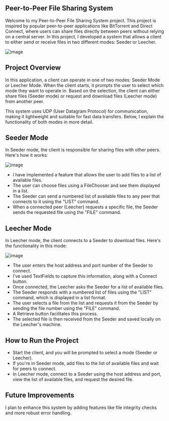 ## Peer-to-Peer File Sharing System
Welcome to my Peer-to-Peer File Sharing System project. This project is inspired by popular peer-to-peer applications like BitTorrent and Direct Connect, where users can share files directly between peers without relying on a central server. In this project, I developed a system that allows a client to either send or receive files in two different modes: Seeder or Leecher.

![image](https://github.com/user-attachments/assets/31464a9b-b2aa-4ce5-a1d1-ea4e4e3c97ff)


## Project Overview
In this application, a client can operate in one of two modes: Seeder Mode or Leecher Mode. When the client starts, it prompts the user to select which mode they want to operate in. Based on the selection, the client can either share files (Seeder mode) or request and download files (Leecher mode) from another peer.

This system uses UDP (User Datagram Protocol) for communication, making it lightweight and suitable for fast data transfers. Below, I explain the functionality of both modes in more detail.

## Seeder Mode
In Seeder mode, the client is responsible for sharing files with other peers. Here's how it works:

![image](https://github.com/user-attachments/assets/159b2cb7-fa89-4707-891a-77717040fe59)


- I have implemented a feature that allows the user to add files to a list of available files.
-  The user can choose files using a FileChooser and see them displayed in a list.
-  The Seeder can send a numbered list of available files to any peer that connects to it using the "LIST" command.
-  When a connected peer (Leecher) requests a specific file, the Seeder sends the requested file using the "FILE" command.

## Leecher Mode
In Leecher mode, the client connects to a Seeder to download files. Here's the functionality in this mode:

![image](https://github.com/user-attachments/assets/2b148949-5512-4492-ac5b-6c0f67541b03)


- The user enters the host address and port number of the Seeder to connect.
- I've used TextFields to capture this information, along with a Connect button.
- Once connected, the Leecher asks the Seeder for a list of available files.
- The Seeder responds with a numbered list of files using the "LIST" command, which is displayed in a list format.
- The user selects a file from the list and requests it from the Seeder by sending the file number using the "FILE" command.
- A Retrieve button facilitates this process.
- The selected file is then received from the Seeder and saved locally on the Leecher's machine.

## How to Run the Project
- Start the client, and you will be prompted to select a mode (Seeder or Leecher).
- If you're in Seeder mode, add files to the list of available files and wait for peers to connect.
- In Leecher mode, connect to a Seeder using the host address and port, view the list of available files, and request the desired file.

## Future Improvements
I plan to enhance this system by adding features like file integrity checks and more robust error handling.
